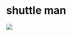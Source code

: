 # shuttle man
![](https://cdn.discordapp.com/attachments/929974848426479637/932910561665097788/unknown.png)
